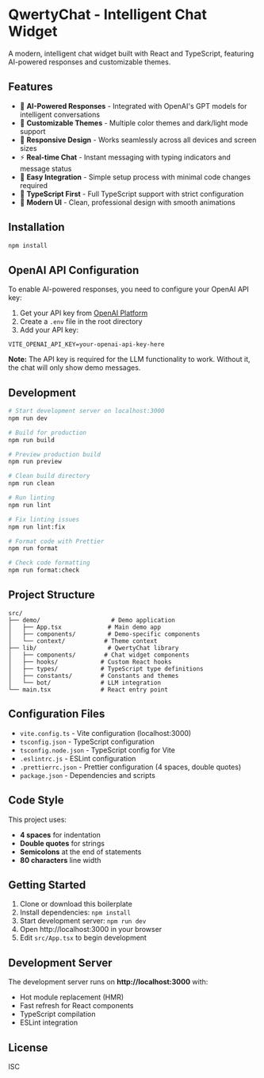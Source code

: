 # QwertyChat - Intelligent Chat Widget

A modern, intelligent chat widget built with React and TypeScript, featuring AI-powered responses and customizable themes.

## Features

- 🤖 **AI-Powered Responses** - Integrated with OpenAI's GPT models for intelligent conversations
- 🎨 **Customizable Themes** - Multiple color themes and dark/light mode support
- 📱 **Responsive Design** - Works seamlessly across all devices and screen sizes
- ⚡ **Real-time Chat** - Instant messaging with typing indicators and message status
- 🔧 **Easy Integration** - Simple setup process with minimal code changes required
- 🎯 **TypeScript First** - Full TypeScript support with strict configuration
- 💅 **Modern UI** - Clean, professional design with smooth animations

## Installation

```bash
npm install
```

## OpenAI API Configuration

To enable AI-powered responses, you need to configure your OpenAI API key:

1. Get your API key from [OpenAI Platform](https://platform.openai.com/api-keys)
2. Create a `.env` file in the root directory
3. Add your API key:

```env
VITE_OPENAI_API_KEY=your-openai-api-key-here
```

**Note:** The API key is required for the LLM functionality to work. Without it, the chat will only show demo messages.

## Development

```bash
# Start development server on localhost:3000
npm run dev

# Build for production
npm run build

# Preview production build
npm run preview

# Clean build directory
npm run clean

# Run linting
npm run lint

# Fix linting issues
npm run lint:fix

# Format code with Prettier
npm run format

# Check code formatting
npm run format:check
```

## Project Structure

```
src/
├── demo/                    # Demo application
│   ├── App.tsx             # Main demo app
│   ├── components/         # Demo-specific components
│   └── context/           # Theme context
├── lib/                    # QwertyChat library
│   ├── components/        # Chat widget components
│   ├── hooks/            # Custom React hooks
│   ├── types/            # TypeScript type definitions
│   ├── constants/        # Constants and themes
│   └── bot/              # LLM integration
└── main.tsx              # React entry point
```

## Configuration Files

- `vite.config.ts` - Vite configuration (localhost:3000)
- `tsconfig.json` - TypeScript configuration
- `tsconfig.node.json` - TypeScript config for Vite
- `.eslintrc.js` - ESLint configuration
- `.prettierrc.json` - Prettier configuration (4 spaces, double quotes)
- `package.json` - Dependencies and scripts

## Code Style

This project uses:
- **4 spaces** for indentation
- **Double quotes** for strings
- **Semicolons** at the end of statements
- **80 characters** line width

## Getting Started

1. Clone or download this boilerplate
2. Install dependencies: `npm install`
3. Start development server: `npm run dev`
4. Open http://localhost:3000 in your browser
5. Edit `src/App.tsx` to begin development

## Development Server

The development server runs on **http://localhost:3000** with:
- Hot module replacement (HMR)
- Fast refresh for React components
- TypeScript compilation
- ESLint integration

## License

ISC